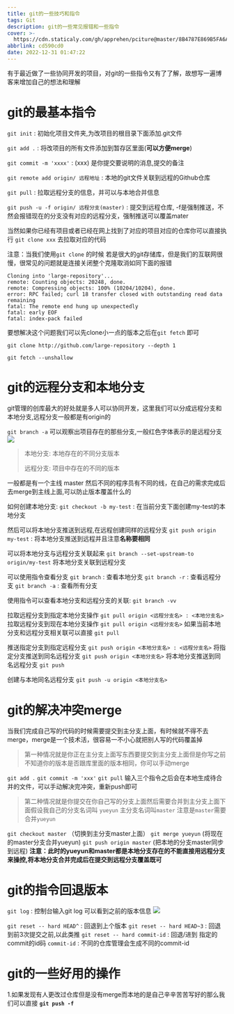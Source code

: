 ```yaml
---
title: git的一些技巧和指令
tags: Git
description: git的一些常见报错和一些指令
cover: >-
  https://cdn.staticaly.com/gh/apprehen/pciture@master/8B4787E869B5FA6AB1FCBC196D389E7A.68cbv0l1m1s0.webp
abbrlink: cd590cd0
date: 2022-12-31 01:47:22
---
```


有于最近做了一些协同开发的项目，对git的一些指令又有了了解，故想写一遍博客来增加自己的想法和理解

# git的最基本指令

`git init` : 初始化项目文件夹,为改项目的根目录下面添加.git文件

`git add .` : 将改项目的所有文件添加到暂存区里面(**可以方便merge**)

`git commit -m 'xxxx'` : (xxx) 是你提交要说明的消息,提交的备注

`git remote add origin/ 远程地址` : 本地的git文件关联到远程的Github仓库

`git pull` : 拉取远程分支的信息，并可以与本地合并信息

`git push -u -f origin/ 远程分支(master)` : 提交到远程仓库, -f是强制推送，不然会报错现在的分支没有对应的远程分支，强制推送可以覆盖mater

当然如果你已经有项目或者已经在网上找到了对应的项目对应的仓库你可以直接执行 `git clone xxx` 去拉取对应的代码 

注意：当我们使用`git clone` 的时候 若是很大的git存储库，但是我们的互联网很慢，很常见的问题就是连接关闭整个克隆取消如同下面的报错

```
Cloning into 'large-repository'...
remote: Counting objects: 20248, done.
remote: Compressing objects: 100% (10204/10204), done.
error: RPC failed; curl 18 transfer closed with outstanding read data remaining 
fatal: The remote end hung up unexpectedly
fatal: early EOF
fatal: index-pack failed
```

要想解决这个问题我们可以先clone小一点的版本之后在`git fetch` 即可

`git clone http://github.com/large-repository --depth 1`

`git fetch --unshallow`

# git的远程分支和本地分支

git管理的创库最大的好处就是多人可以协同开发，这里我们可以分成远程分支和本地分支,远程分支一般都是有origin的

`git branch -a` 可以观察出项目存在的那些分支,一般红色字体表示的是远程分支![](https://cdn.staticaly.com/gh/apprehen/pciture@master/image.4kx02oilql40.webp)

> 本地分支: 本地存在的不同分支版本
>
> 远程分支: 项目中存在的不同的版本

一般都是有一个主线 master 然后不同的程序员有不同的线，在自己的需求完成后去merge到主线上面,可以防止版本覆盖什么的

如何创建本地分支:
`git checkout -b my-test` : 在当前分支下面创建my-test的本地分支

然后可以将本地分支推送到远程,在远程创建同样的远程分支
`git push origin my-test` : 将本地分支推送到远程并且注意**名称要相同**

可以将本地分支与远程分支关联起来
`git branch --set-upstream-to origin/my-test` 将本地分支关联到远程分支

可以使用指令查看分支
`git branch` : 查看本地分支
`git branch -r` : 查看远程分支
`git branch -a` : 查看所有分支

使用指令可以查看本地分支和远程分支的关联:
`git branch -vv`

拉取远程分支到指定本地分支操作
`git pull origin <远程分支名> : <本地分支名>`
拉取远程分支到现在本地分支操作
`git pull origin <远程分支名>`
如果当前本地分支和远程分支相关联可以直接
`git pull`

推送指定分支到指定远程分支
`git push origin <本地分支名> : <远程分支名>`
将指定分支推送到同名远程分支
`git push origin <本地分支名>`
将本地分支推送到同名远程分支
`git push`

创建与本地同名远程分支
`git push -u origin <本地分支名>`

# git的解决冲突merge

当我们完成自己写的代码的时候需要提交到主分支上面，有时候就不得不去merge，merge是一个技术活，很容易一不小心就把别人写的代码覆盖掉

> 第一种情况就是你正在主分支上面写东西要提交到主分支上面但是你写之前不知道你的版本是否跟库里面的版本相同，你可以手动merge

`git add .`
`git commit -m 'xxx'`
`git pull`
输入三个指令之后会在本地生成待合并的文件，可以手动解决完冲突，重新push即可

> 第二种情况就是你提交在你自己写的分支上面然后需要合并到主分支上面下面假设我自己的分支名词叫 `yueyun` 主分支名词叫`master` 
> 注意是`master`需要合并`yueyun` 

`git checkout master` （切换到主分支master上面）
`git merge yueyun` (将现在的master分支合并yueyun)
`git push origin master` (把本地的分支master同步到远程)
**注意：此时的yueyun和master都是本地分支存在的不能直接用远程分支来操控,将本地分支合并完成后在提交到远程分支覆盖既可**

# git的指令回退版本

`git log` : 控制台输入git log 可以看到之前的版本信息
![](https://cdn.staticaly.com/gh/apprehen/pciture@master/image.4xb1l1aqh9m0.webp)

`git reset -- hard HEAD^` : 回退到上个版本
`git reset -- hard HEAD~3` : 回退到前3次提交之前,以此类推
`git reset -- hard commit-id` : 回退/进到 指定的commit的id码
`commit-id` : 不同的仓库管理会生成不同的commit-id

# git的一些好用的操作

1.如果发现有人更改过仓库但是没有merge而本地的是自己辛辛苦苦写好的那么我们可以直接
**`git push -f`**
